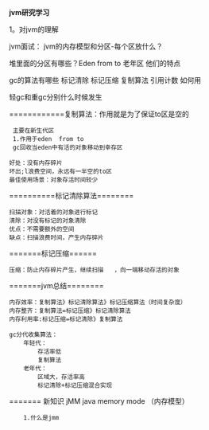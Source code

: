 **jvm研究学习**

1。对jvm的理解

    
    
jvm面试：
 jvm的内存模型和分区-每个区放什么？
 
 堆里面的分区有哪些？Eden from to 老年区 他们的特点
 
 gc的算法有哪些 标记清除 标记压缩 复制算法 引用计数  如何用
 
 轻gc和重gc分别什么时候发生
 
 
 
 
 
 ============复制算法：作用就是为了保证to区是空的
 
     主要在新生代区
     1.作用于eden  from to  
     gc回收当eden中有活的对象移动到幸存区
     
    好处：没有内存碎片
    坏出;l浪费空间，永远有一半空的to区
    最佳使用场景：对象存活时间较少
    
 ==========标记清除算法========
    
    扫描对象：对活着的对象进行标记
    清除：对没有标记的对象清除
    优点：不需要额外的空间
    缺点：扫描浪费时间，产生内存碎片
 =======标记压缩======
    
    压缩：防止内存碎片产生，继续扫描   ，向一端移动存活的对象
 
 =======jvm总结========
    
    内存效率：复制算法》标记清除算法》标记压缩算法（时间复杂度）
    内存整齐：复制算法=标记压缩》标记清除算法
    内存利用率:标记压缩=标记清除》复制算法
    
    gc分代收集算法：
        年轻代：
            存活率低
            复制算法
        老年代：
            区域大，存活率高
            标记清除+标记压缩混合实现
    
=======
        新知识
        jMM java memory mode  （内存模型）
        
        1.什么是jmm
        